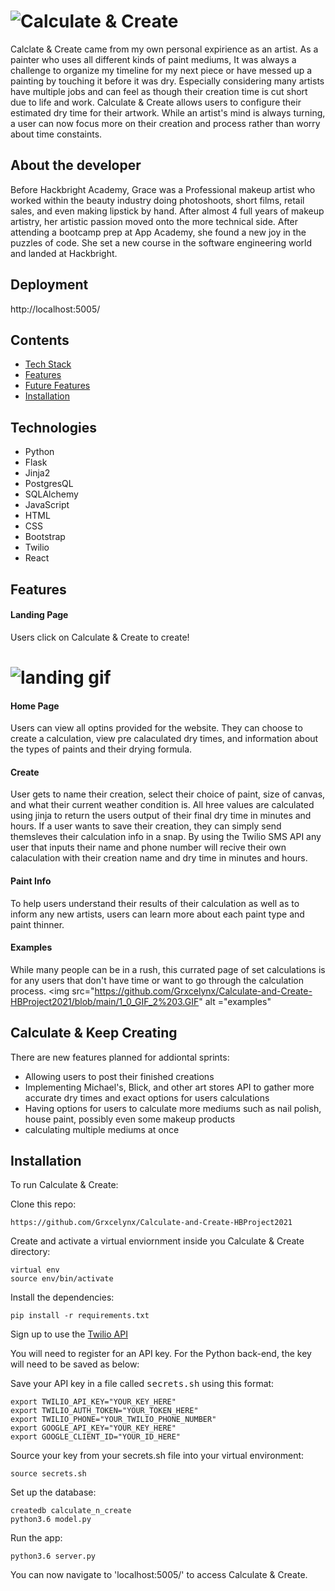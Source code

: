 # <img src="https://github.com/Grxcelynx/Calculate-and-Create-HBProject2021/blob/main/Calculate%26Create.png" alt="Calculate & Create">

Calclate & Create came from my own personal expirience as an artist. As a painter who uses all different kinds of paint mediums, It was always a challenge to organize my timeline for my next piece or have messed up a painting by touching it before it was dry. Especially considering many artists have multiple jobs and can feel as though their creation time is cut short due to life and work. Calculate & Create allows users to configure their estimated dry time for their artwork. While an artist's mind is always turning, a user can now focus more on their creation and process rather than worry about time constaints. 


## About the developer

Before Hackbright Academy, Grace was a Professional makeup artist who worked within the beauty industry doing photoshoots, short films, retail sales, and even making lipstick by hand. After almost 4 full years of makeup artistry, her artistic passion moved onto the more technical side. After attending a bootcamp prep at App Academy, she found a new joy in the puzzles of code. She set a new course in the software engineering world and landed at Hackbright.

## Deployment 

http://localhost:5005/

## Contents 
* [Tech Stack](#teach-stack)
* [Features](#features)
* [Future Features](#future)
* [Installation](installation)

## <a name="tech-stack"></a> Technologies      
* Python
* Flask
* Jinja2
* PostgresQL
* SQLAlchemy 
* JavaScript
* HTML
* CSS
* Bootstrap
* Twilio
* React

## <a name="features"></a>Features

#### Landing Page 
Users click on Calculate & Create to create!

# <img src= "https://github.com/Grxcelynx/Calculate-and-Create-HBProject2021/blob/main/1_0_GIF_2.GIF" alt= "landing gif">

#### Home Page 
Users can view all optins provided for the website. They can choose to create a calculation, view pre calaculated dry times, and information about the types of paints and their drying formula.

#### Create
User gets to name their creation, select their choice of paint, size of canvas, and what their current weather condition is. All hree values are calculated using jinja to return the users output of their final dry time in minutes and hours. If a user wants to save their creation, they can simply send themsleves their calculation info in a snap. By using the Twilio SMS API any user that inputs their name and phone number will recive their own calaculation with their creation name and dry time in minutes and hours. 

#### Paint Info
To help users understand their results of their calculation as well as to inform any new artists, users can learn more about each paint type and paint thinner. 

#### Examples
While many people can be in a rush, this currated page of set calculations is for any users that don't have time or want to go through the calculation process. 
<img src="https://github.com/Grxcelynx/Calculate-and-Create-HBProject2021/blob/main/1_0_GIF_2%203.GIF" alt ="examples"
## <a name="future"></a> Calculate & Keep Creating 
There are new features planned for addiontal sprints:
* Allowing users to post their finished creations 
* Implementing Michael's, Blick, and other art stores API to gather more accurate dry times and exact options for users calculations
* Having options for users to calculate more mediums such as nail polish, house paint, possibly even some makeup products 
* calculating multiple mediums at once 

## <a name="installation"></a>Installation

To run Calculate & Create:

Clone this repo:
```
https://github.com/Grxcelynx/Calculate-and-Create-HBProject2021
```

Create and activate a virtual enviornment inside you Calculate & Create directory:

```
virtual env
source env/bin/activate
```


Install the dependencies:
```
pip install -r requirements.txt
```

Sign up to use the [Twilio API](https://www.twilio.com/try-twilio/)



You will need to register for an API key. For the Python back-end, the key will need to be saved as below:


Save your API key in a file called <kbd>secrets.sh</kbd> using this format:

```
export TWILIO_API_KEY="YOUR_KEY_HERE"
export TWILIO_AUTH_TOKEN="YOUR_TOKEN_HERE"
export TWILIO_PHONE="YOUR_TWILIO_PHONE_NUMBER"
export GOOGLE_API_KEY="YOUR_KEY_HERE"
export GOOGLE_CLIENT_ID="YOUR_ID_HERE"
```

Source your key from your secrets.sh file into your virtual environment:

```
source secrets.sh
```

Set up the database:

```
createdb calculate_n_create
python3.6 model.py
```

Run the app:

```
python3.6 server.py
```

You can now navigate to 'localhost:5005/' to access Calculate & Create.

